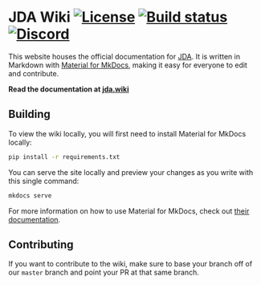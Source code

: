 # JDA Wiki [![License](https://img.shields.io/badge/License-Apache%202.0-white.svg)](https://github.com/discord-jda/JDA-Website/tree/master/LICENSE) [![Build status](https://github.com/discord-jda/JDA-Website/actions/workflows/build.yml/badge.svg)](https://github.com/discord-jda/JDA-Website/actions/workflows/build.yml) [![Discord](https://discord.com/api/guilds/125227483518861312/widget.png)](https://discord.gg/0hMr4ce0tIl3SLv5)

This website houses the official documentation for [JDA](https://github.com/discord-jda/JDA). It is written in Markdown with [Material for MkDocs](https://squidfunk.github.io/mkdocs-material/), making it easy for everyone to edit and contribute.

**Read the documentation at [jda.wiki](https://jda.wiki)**

## Building
To view the wiki locally, you will first need to install Material for MkDocs locally:
```sh
pip install -r requirements.txt
```

You can serve the site locally and preview your changes as you write with this single command:
```sh 
mkdocs serve
```

For more information on how to use Material for MkDocs, check out [their documentation](https://squidfunk.github.io/mkdocs-material/).

## Contributing
If you want to contribute to the wiki, make sure to base your branch off of our `master` branch and point your PR at that same branch. 
